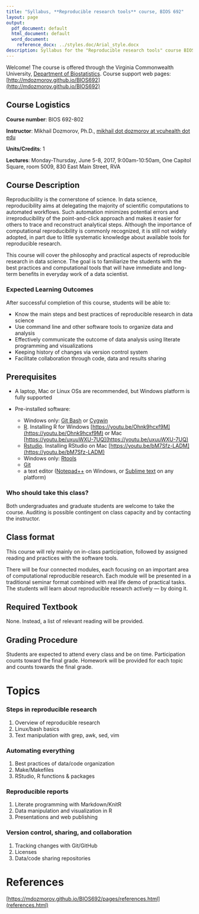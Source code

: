 ```yaml
---
title: "Syllabus, **Reproducible research tools** course, BIOS 692"
layout: page
output:
  pdf_document: default
  html_document: default
  word_document:
    reference_docx: ../styles.doc/Arial_style.docx
description: Syllabus for the "Reproducible research tools" course BIOS 692
---
```


Welcome! The course is offered through the Virginia Commonwealth University, [Department of Biostatistics](http://www.biostatistics.vcu.edu/). Course support web pages: [http://mdozmorov.github.io/BIOS692](http://mdozmorov.github.io/BIOS692)

## Course Logistics

**Course number**: BIOS 692-802

**Instructor**: Mikhail Dozmorov, Ph.D., [mikhail dot dozmorov at vcuhealth dot edu](mikhail.dozmorov@vcuhealth.edu)

**Units/Credits**: 1

**Lectures**: Monday-Thursday, June 5-8, 2017, 9:00am-10:50am, One Capitol Square, room 5009, 830 East Main Street, RVA

## Course Description

Reproducibility is the cornerstone of science. In data science, reproducibility aims at delegating the majority of scientific computations to automated workflows. Such automation minimizes potential errors and irreproducibility of the point-and-click approach and makes it easier for others to trace and reconstruct analytical steps. Although the importance of computational reproducibility is commonly recognized, it is still not widely adopted, in part due to little systematic knowledge about available tools for reproducible research.

This course will cover the philosophy and practical aspects of reproducible research in data science. The goal is to familiarize the students with the best practices and computational tools that will have immediate and long-term benefits in everyday work of a data scientist.

### Expected Learning Outcomes

After successful completion of this course, students will be able to:

- Know the main steps and best practices of reproducible research in data science
- Use command line and other software tools to organize data and analysis
- Effectively communicate the outcome of data analysis using literate programming and visualizations
- Keeping history of changes via version control system
- Facilitate collaboration through code, data and results sharing 

## Prerequisites

- A laptop, Mac or Linux OSs are recommended, but Windows platform is fully supported
- Pre-installed software:

    - Windows only: [Git Bash](https://git-for-windows.github.io/ 
    ) or [Cygwin](http://www.cygwin.com/
    )
    - [R](https://www.r-project.org/). Installing R for Windows [https://youtu.be/Ohnk9hcxf9M](https://youtu.be/Ohnk9hcxf9M) or Mac [https://youtu.be/uxuuWXU-7UQ](https://youtu.be/uxuuWXU-7UQ)
    - [Rstudio](https://www.rstudio.com/). Installing RStudio on Mac [https://youtu.be/bM7Sfz-LADM](https://youtu.be/bM7Sfz-LADM)
    - Windows only: [Rtools](https://cran.r-project.org/bin/windows/Rtools/)
    - [Git](https://git-scm.com/downloads)
    - a text editor ([Notepad++](https://notepad-plus-plus.org/) on Windows, or [Sublime text](https://www.sublimetext.com/) on any platform)

### Who should take this class?

Both undergraduates and graduate students are welcome to take the course. Auditing is possible contingent on class capacity and by contacting the instructor.

## Class format

This course will rely mainly on in-class participation, followed by assigned reading and practices with the software tools.

There will be four connected modules, each focusing on an important area of computational reproducible research. Each module will be presented in a traditional seminar format combined with real life demo of practical tasks.  The students will learn about reproducible research actively — by doing it. 

## Required Textbook

None. Instead, a list of relevant reading will be provided.

## Grading Procedure

Students are expected to attend every class and be on time. Participation counts toward the final grade. Homework will be provided for each topic and counts towards the final grade.

# Topics

### Steps in reproducible research

1. Overview of reproducible research
2. Linux/bash basics
3. Text manipulation with grep, awk, sed, vim 

### Automating everything

1. Best practices of data/code organization
2. Make/Makefiles
3. RStudio, R functions & packages

### Reproducible reports

1. Literate programming with Markdown/KnitR
2. Data manipulation and visualization in R 
3. Presentations and web publishing 

### Version control, sharing, and collaboration

1. Tracking changes with Git/GitHub 
2. Licenses 
3. Data/code sharing repositories

# References

[https://mdozmorov.github.io/BIOS692/pages/references.html](references.html)